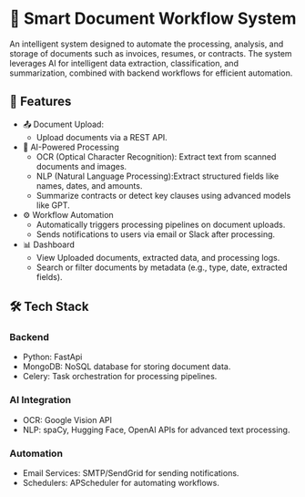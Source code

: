 # 📝 Smart Document Workflow System
An intelligent system designed to automate the processing, analysis, and storage of documents such as invoices, resumes, or contracts. The system leverages AI for intelligent data extraction, classification, and summarization, combined with backend workflows for efficient automation.

## 🌟 Features
- 📤 Document Upload:
   - Upload documents via a REST API.
- 🤖 AI-Powered Processing
   - OCR (Optical Character Recognition): Extract text from scanned documents and images.
   - NLP (Natural Language Processing):Extract structured fields like names, dates, and amounts.
   - Summarize contracts or detect key clauses using advanced models like GPT.
- ⚙️ Workflow Automation
   - Automatically triggers processing pipelines on document uploads.
   - Sends notifications to users via email or Slack after processing.
- 📊 Dashboard
   - View Uploaded documents, extracted data, and processing logs.
   - Search or filter documents by metadata (e.g., type, date, extracted fields).
## 🛠️ Tech Stack
### Backend
- Python: FastApi
- MongoDB: NoSQL database for storing document data.
- Celery: Task orchestration for processing pipelines.
### AI Integration
- OCR: Google Vision API
- NLP: spaCy, Hugging Face, OpenAI APIs for advanced text processing.
### Automation
- Email Services: SMTP/SendGrid for sending notifications.
- Schedulers: APScheduler for automating workflows.


